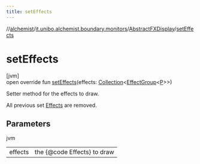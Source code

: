 ```yaml
---
title: setEffects
---
```

//[alchemist](../../../index.html)/[it.unibo.alchemist.boundary.monitors](../index.html)/[AbstractFXDisplay](index.html)/[setEffects](set-effects.html)



# setEffects



[jvm]\
open override fun [setEffects](set-effects.html)(effects: [Collection](https://kotlinlang.org/api/latest/jvm/stdlib/kotlin.collections/-collection/index.html)<[EffectGroup](../../it.unibo.alchemist.boundary.gui.effects/-effect-group/index.html)<[P](index.html)>>)



Setter method for the effects to draw. 



 All previous set [Effects](../../it.unibo.alchemist.boundary.gui.effects/-effect-f-x/index.html) are removed.



## Parameters


jvm

| | |
|---|---|
| effects | the {@code Effects} to draw |





